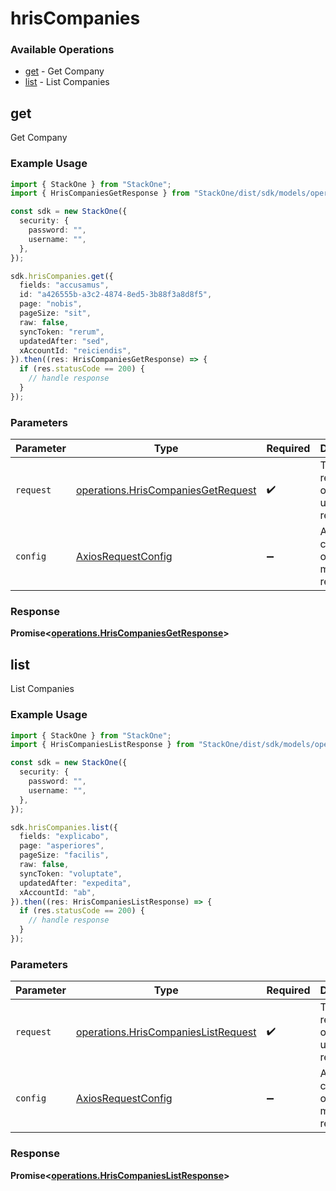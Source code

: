# hrisCompanies

### Available Operations

* [get](#get) - Get Company
* [list](#list) - List Companies

## get

Get Company

### Example Usage

```typescript
import { StackOne } from "StackOne";
import { HrisCompaniesGetResponse } from "StackOne/dist/sdk/models/operations";

const sdk = new StackOne({
  security: {
    password: "",
    username: "",
  },
});

sdk.hrisCompanies.get({
  fields: "accusamus",
  id: "a426555b-a3c2-4874-8ed5-3b88f3a8d8f5",
  page: "nobis",
  pageSize: "sit",
  raw: false,
  syncToken: "rerum",
  updatedAfter: "sed",
  xAccountId: "reiciendis",
}).then((res: HrisCompaniesGetResponse) => {
  if (res.statusCode == 200) {
    // handle response
  }
});
```

### Parameters

| Parameter                                                                                | Type                                                                                     | Required                                                                                 | Description                                                                              |
| ---------------------------------------------------------------------------------------- | ---------------------------------------------------------------------------------------- | ---------------------------------------------------------------------------------------- | ---------------------------------------------------------------------------------------- |
| `request`                                                                                | [operations.HrisCompaniesGetRequest](../../models/operations/hriscompaniesgetrequest.md) | :heavy_check_mark:                                                                       | The request object to use for the request.                                               |
| `config`                                                                                 | [AxiosRequestConfig](https://axios-http.com/docs/req_config)                             | :heavy_minus_sign:                                                                       | Available config options for making requests.                                            |


### Response

**Promise<[operations.HrisCompaniesGetResponse](../../models/operations/hriscompaniesgetresponse.md)>**


## list

List Companies

### Example Usage

```typescript
import { StackOne } from "StackOne";
import { HrisCompaniesListResponse } from "StackOne/dist/sdk/models/operations";

const sdk = new StackOne({
  security: {
    password: "",
    username: "",
  },
});

sdk.hrisCompanies.list({
  fields: "explicabo",
  page: "asperiores",
  pageSize: "facilis",
  raw: false,
  syncToken: "voluptate",
  updatedAfter: "expedita",
  xAccountId: "ab",
}).then((res: HrisCompaniesListResponse) => {
  if (res.statusCode == 200) {
    // handle response
  }
});
```

### Parameters

| Parameter                                                                                  | Type                                                                                       | Required                                                                                   | Description                                                                                |
| ------------------------------------------------------------------------------------------ | ------------------------------------------------------------------------------------------ | ------------------------------------------------------------------------------------------ | ------------------------------------------------------------------------------------------ |
| `request`                                                                                  | [operations.HrisCompaniesListRequest](../../models/operations/hriscompanieslistrequest.md) | :heavy_check_mark:                                                                         | The request object to use for the request.                                                 |
| `config`                                                                                   | [AxiosRequestConfig](https://axios-http.com/docs/req_config)                               | :heavy_minus_sign:                                                                         | Available config options for making requests.                                              |


### Response

**Promise<[operations.HrisCompaniesListResponse](../../models/operations/hriscompanieslistresponse.md)>**

